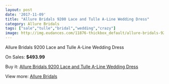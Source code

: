 ```yaml
---
layout: post
date: '2017-11-09'
title: "Allure Bridals 9200 Lace and Tulle A-Line Wedding Dress"
category: Allure Bridals
tags: ["sale","tulle","bridal","wedding","crazy"]
image: http://img.eudances.com/11876-thickbox_default/allure-bridals-9200-lace-and-tulle-a-line-wedding-dress.jpg
---
```

Allure Bridals 9200 Lace and Tulle A-Line Wedding Dress

On Sales: **$493.99**
<a href="https://www.eudances.com/en/allure-bridals/3729-allure-bridals-9200-lace-and-tulle-a-line-wedding-dress.html"><amp-img layout="responsive" width="600" height="600" src="//img.eudances.com/11876-thickbox_default/allure-bridals-9200-lace-and-tulle-a-line-wedding-dress.jpg" alt="Allure Bridals 9200 Lace and Tulle A-Line Wedding Dress 0" /></a>
<a href="https://www.eudances.com/en/allure-bridals/3729-allure-bridals-9200-lace-and-tulle-a-line-wedding-dress.html"><amp-img layout="responsive" width="600" height="600" src="//img.eudances.com/11880-thickbox_default/allure-bridals-9200-lace-and-tulle-a-line-wedding-dress.jpg" alt="Allure Bridals 9200 Lace and Tulle A-Line Wedding Dress 1" /></a>
<a href="https://www.eudances.com/en/allure-bridals/3729-allure-bridals-9200-lace-and-tulle-a-line-wedding-dress.html"><amp-img layout="responsive" width="600" height="600" src="//img.eudances.com/11879-thickbox_default/allure-bridals-9200-lace-and-tulle-a-line-wedding-dress.jpg" alt="Allure Bridals 9200 Lace and Tulle A-Line Wedding Dress 2" /></a>
<a href="https://www.eudances.com/en/allure-bridals/3729-allure-bridals-9200-lace-and-tulle-a-line-wedding-dress.html"><amp-img layout="responsive" width="600" height="600" src="//img.eudances.com/11878-thickbox_default/allure-bridals-9200-lace-and-tulle-a-line-wedding-dress.jpg" alt="Allure Bridals 9200 Lace and Tulle A-Line Wedding Dress 3" /></a>
<a href="https://www.eudances.com/en/allure-bridals/3729-allure-bridals-9200-lace-and-tulle-a-line-wedding-dress.html"><amp-img layout="responsive" width="600" height="600" src="//img.eudances.com/11877-thickbox_default/allure-bridals-9200-lace-and-tulle-a-line-wedding-dress.jpg" alt="Allure Bridals 9200 Lace and Tulle A-Line Wedding Dress 4" /></a>

Buy it: [Allure Bridals 9200 Lace and Tulle A-Line Wedding Dress](https://www.eudances.com/en/allure-bridals/3729-allure-bridals-9200-lace-and-tulle-a-line-wedding-dress.html "Allure Bridals 9200 Lace and Tulle A-Line Wedding Dress")

View more: [Allure Bridals](https://www.eudances.com/en/2-allure-bridals "Allure Bridals")